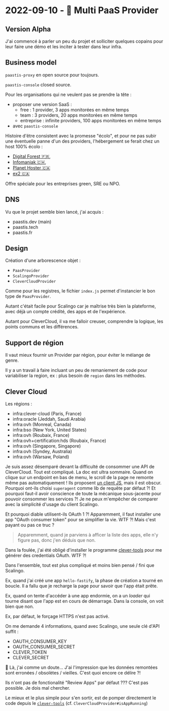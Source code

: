 # 2022-09-10 - 🪪 Multi PaaS Provider

## Version Alpha

J'ai commencé à parler un peu du projet et solliciter quelques copains pour leur faire une démo et les inciter à tester dans leur infra.

## Business model

`paastis-proxy` en open source pour toujours.

`paastis-console` closed source.

Pour les organisations qui ne veulent pas se prendre la tête :

- proposer une version SaaS :
  - free : 1 provider, 3 apps monitorées en même temps
  - team : 3 providers, 20 apps monitorées en même temps
  - entreprise : infinite providers, 100 apps monitorées en même temps
- avec `paastis-console`

Histoire d'être consistent avec la promesse "écolo", et pour ne pas subir une éventuelle panne d'un des providers, l'hébergement se ferait chez un host 100% écolo :

- [Digital Forest 🇫🇷](https://digitalforest.fr/hebergement-eco-responsable.php),
- [Infomaniak 🇨🇭](https://www.infomaniak.com/fr/hebergement/serveurs-dedies-et-cloud/serveur-cloud-manage),
- [Planet Hoster 🇨🇦](https://www.planethoster.com/fr/Hebergement-Vert)
- [ex2 🇨🇦](https://www.ex2.com/hosting/green-hosting?language=english)

Offre spéciale pour les entreprises green, SRE ou NPO.

## DNS

Vu que le projet semble bien lancé, j'ai acquis :

- paastis.dev (main)
- paastis.tech
- paastis.fr

## Design

Création d'une arborescence objet :

- `PaasProvider`
- `ScalingoProvider`
- `CleverCloudProvider`

Comme pour les registres, le fichier `index.js` permet d'instancier le bon type de `PaasProvider`.

Autant c'était facile pour Scalingo car je maîtrise très bien la plateforme, avec déjà un compte crédité, des apps et de l'expérience.

Autant pour CleverCloud, il va me falloir creuser, comprendre la logique, les points communs et les différences.

## Support de région

Il vaut mieux fournir un Provider par région, pour éviter le mélange de genre.

Il y a un travail à faire incluant un peu de remaniement de code pour variabiliser la region, ex : plus besoin de `region` dans les méthodes.

## Clever Cloud

Les régions :

- infra:clever-cloud (Paris, France)
- infra:oracle (Jeddah, Saudi Arabia)
- infra:ovh (Monreal, Canada)
- infra:bso (New York, United States)
- infra:ovh (Roubaix, France)
- infra:ovh+certification:hds (Roubaix, France)
- infra:ovh (Singapore, Singapore)
- infra:ovh (Syndey, Australia)
- infra:ovh (Warsaw, Poland)

Je suis assez désemparé devant la difficulté de consommer une API de CleverCloud.
Tout est compliqué.
La doc est ultra sommaire.
Quand on clique sur un endpoint en bas de menu, le scroll de la page ne remonte même pas automatiquement !
Ils proposent [un client JS](https://github.com/CleverCloud/clever-client.js), mais il est obscur.
Pourquoi ont-ils choisi `superagent` comme lib de requête par défaut ?!
Et pourquoi faut-il avoir conscience de toute la mécanique sous-jacente pour pouvoir consommer les services ?!
Je ne peux m'empêcher de comparer avec la simplicité d'usage du client Scalingo.

Et pourquoi diable utilisent-ils OAuth 1 ?!
Apparemment, il faut installer une app "OAuth consumer token" pour se simplifier la vie. WTF ?!
Mais c'est payant ou pas ce truc ?

> Apparemment, quand je parviens à afficer la liste des apps, elle n'y figure pas, donc j'en déduis que non.

Dans la foulée, j'ai été obligé d'installer le programme [clever-tools](https://github.com/CleverCloud/clever-tools) pour me générer des credentials OAuth. WTF ?!

Dans l'ensemble, tout est plus compliqué et moins bien pensé / fini que Scalingo.

Ex, quand j'ai créé une app `hello-fastify`, la phase de création a tourné en boucle.
Il a fallu que je recharge la page pour savoir que l'app était prête.

Ex, quand on tente d'accéder à une app endormie, on a un _loader_ qui tourne disant que l'app est en cours de démarrage.
Dans la console, on voit bien que non.

Ex, par défaut, le forçage HTTPS n'est pas activé.

On me demande 4 informations, quand avec Scalingo, une seule clé d'API suffit :

- OAUTH_CONSUMER_KEY
- OAUTH_CONSUMER_SECRET
- CLEVER_TOKEN
- CLEVER_SECRET

🤔 Là, j'ai comme un doute…
J'ai l'impression que les données remontées sont erronées / obsolètes / vieilles.
C'est quoi encore ce délire ?!

Ils n'ont pas de fonctionalité "Review Apps" par défaut ???
C'est pas possible.
Je dois mal chercher.

Le mieux et le plus simple pour s'en sortir, est de pomper directement le code depuis le [`clever-tools`](https://github.com/CleverCloud/clever-tools/tree/master/src/commands) (cf. `CleverCloudProvider#isAppRunning`)
